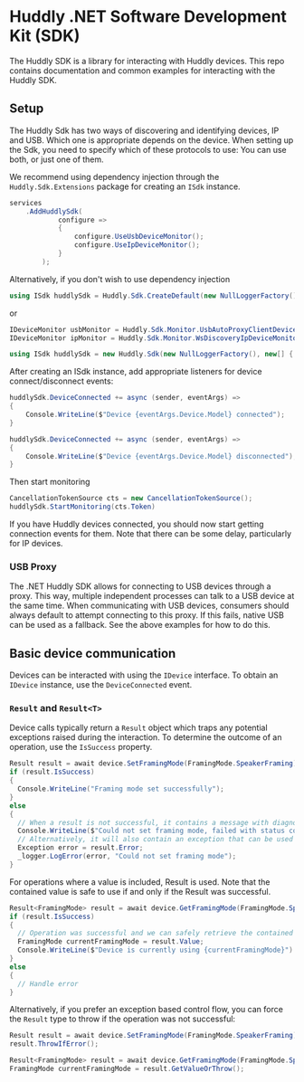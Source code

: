 # Huddly .NET Software Development Kit (SDK)

The Huddly SDK is a library for interacting with Huddly devices. This repo contains documentation and common examples for interacting with the Huddly SDK.

## Setup

The Huddly Sdk has two ways of discovering and identifying devices, IP and USB. Which one is appropriate depends on the device. When setting up the Sdk, you need to specify which of these protocols to use: You can use both, or just one of them.

We recommend using dependency injection through the `Huddly.Sdk.Extensions` package for creating an `ISdk` instance.

```csharp
services
    .AddHuddlySdk(
            configure =>
            {
                configure.UseUsbDeviceMonitor();
                configure.UseIpDeviceMonitor();
            }
        );
```

Alternatively, if you don't wish to use dependency injection

```csharp
using ISdk huddlySdk = Huddly.Sdk.CreateDefault(new NullLoggerFactory());
```

or

```csharp
IDeviceMonitor usbMonitor = Huddly.Sdk.Monitor.UsbAutoProxyClientDeviceMonitor();
IDeviceMonitor ipMonitor = Huddly.Sdk.Monitor.WsDiscoveryIpDeviceMonitor();

using ISdk huddlySdk = new Huddly.Sdk(new NullLoggerFactory(), new[] { usbMonitor, ipMonitor });
```

After creating an ISdk instance, add appropriate listeners for device connect/disconnect events:

```csharp
huddlySdk.DeviceConnected += async (sender, eventArgs) =>
{
    Console.WriteLine($"Device {eventArgs.Device.Model} connected");
}

huddlySdk.DeviceConnected += async (sender, eventArgs) =>
{
    Console.WriteLine($"Device {eventArgs.Device.Model} disconnected");
}
```

Then start monitoring

```csharp
CancellationTokenSource cts = new CancellationTokenSource();
huddlySdk.StartMonitoring(cts.Token)
```

If you have Huddly devices connected, you should now start getting connection events for them. Note that there can be some delay, particularly for IP devices.

### USB Proxy

The .NET Huddly SDK allows for connecting to USB devices through a proxy. This way, multiple independent processes can talk to a USB device at the same time. When communicating with USB devices, consumers should always default to attempt connecting to this proxy. If this fails, native USB can be used as a fallback. See the above examples for how to do this.

## Basic device communication

Devices can be interacted with using the `IDevice` interface. To obtain an `IDevice` instance, use the `DeviceConnected` event.

### `Result` and `Result<T>`

Device calls typically return a `Result` object which traps any potential exceptions raised during the interaction. To determine the outcome of an operation, use the `IsSuccess` property.

```csharp
Result result = await device.SetFramingMode(FramingMode.SpeakerFraming);
if (result.IsSuccess)
{
  Console.WriteLine("Framing mode set successfully");
}
else
{
  // When a result is not successful, it contains a message with diagnostic information
  Console.WriteLine($"Could not set framing mode, failed with status code {result.StatusCode} and message {result.Message}");
  // Alternatively, it will also contain an exception that can be used for the same purpose, or to be rethrown.
  Exception error = result.Error;
  _logger.LogError(error, "Could not set framing mode");
}
```

For operations where a value is included, Result<T> is used. Note that the contained value is safe to use if and only if the Result<T> was successful.

```csharp
Result<FramingMode> result = await device.GetFramingMode(FramingMode.SpeakerFraming);
if (result.IsSuccess)
{
  // Operation was successful and we can safely retrieve the contained value
  FramingMode currentFramingMode = result.Value;
  Console.WriteLine($"Device is currently using {currentFramingMode}")
}
else
{
  // Handle error
}
```

Alternatively, if you prefer an exception based control flow, you can force the `Result` type to throw if the operation was not successful:

```csharp
Result result = await device.SetFramingMode(FramingMode.SpeakerFraming);
result.ThrowIfError();
```

```csharp
Result<FramingMode> result = await device.GetFramingMode(FramingMode.SpeakerFraming);
FramingMode currentFramingMode = result.GetValueOrThrow();
```
